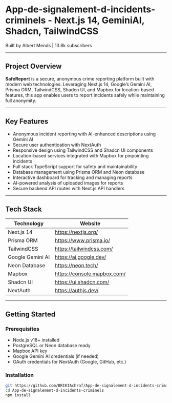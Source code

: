 # App-de-signalement-d-incidents-criminels - Next.js 14, GeminiAI, Shadcn, TailwindCSS

Built by Albert Mends | 13.8k subscribers

---

## Project Overview

**SafeReport** is a secure, anonymous crime reporting platform built with modern web technologies. Leveraging Next.js 14, Google’s Gemini AI, Prisma ORM, TailwindCSS, Shadcn UI, and Mapbox for location-based features, this app enables users to report incidents safely while maintaining full anonymity.

---

## Key Features

- Anonymous incident reporting with AI-enhanced descriptions using Gemini AI
- Secure user authentication with NextAuth
- Responsive design using TailwindCSS and Shadcn UI components
- Location-based services integrated with Mapbox for pinpointing incidents
- Full stack TypeScript support for safety and maintainability
- Database management using Prisma ORM and Neon database
- Interactive dashboard for tracking and managing reports
- AI-powered analysis of uploaded images for reports
- Secure backend API routes with Next.js API handlers

---

## Tech Stack

| Technology       | Website                     |
| ---------------- | --------------------------- |
| Next.js 14       | https://nextjs.org/         |
| Prisma ORM       | https://www.prisma.io/      |
| TailwindCSS      | https://tailwindcss.com/    |
| Google Gemini AI | https://ai.google.dev/      |
| Neon Database    | https://neon.tech/          |
| Mapbox           | https://console.mapbox.com/ |
| Shadcn UI        | https://ui.shadcn.com/      |
| NextAuth         | https://authjs.dev/         |

---

## Getting Started

### Prerequisites

- Node.js v18+ installed
- PostgreSQL or Neon database ready
- Mapbox API key
- Google Gemini AI credentials (if needed)
- OAuth credentials for NextAuth (Google, GitHub, etc.)

### Installation

```bash
git https://github.com/BRIKIAchraf/App-de-signalement-d-incidents-criminels.git
cd App-de-signalement-d-incidents-criminels
npm install
```
